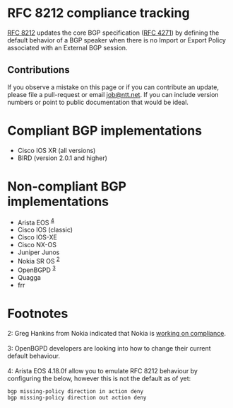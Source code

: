 # RFC 8212 compliance tracking

[RFC 8212](https://tools.ietf.org/html/rfc8212) updates the core BGP
specification ([RFC 4271](https://tools.ietf.org/html/rfc4271)) by defining the
default behavior of a BGP speaker when there is no Import or Export Policy
associated with an External BGP session.

## Contributions

If you observe a mistake on this page or if you can contribute an update, please file a pull-request or email job@ntt.net. If you can include version numbers or point to public documentation that would be ideal.

# Compliant BGP implementations

* Cisco IOS XR (all versions)
* BIRD (version 2.0.1 and higher)

# Non-compliant BGP implementations

* Arista EOS <sup>[4](#fn1)</sup>
* Cisco IOS (classic)
* Cisco IOS-XE
* Cisco NX-OS
* Juniper Junos
* Nokia SR OS <sup>[2](#fn2)</sup>
* OpenBGPD <sup>[3](#fn3)</sup>
* Quagga
* frr

# Footnotes

<a name="fn2">2</a>: Greg Hankins from Nokia indicated that Nokia is <a href="https://mailarchive.ietf.org/arch/msg/idr/kgl6etbjUuR3jLHVeDSi4LLIs50">working on compliance</a>.<br />
<br />
<a name="fn3">3</a>: OpenBGPD developers are looking into how to change their current default behaviour.<br />
<br />
<a name="fn4">4</a>: Arista EOS 4.18.0f allow you to emulate RFC 8212 behaviour by configuring the below, however this is not the default as of yet:
```
bgp missing-policy direction in action deny
bgp missing-policy direction out action deny
```
<br />
